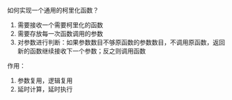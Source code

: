 
如何实现一个通用的柯里化函数？

1. 需要接收一个需要柯里化的函数
2. 需要存放每一次函数调用的参数
3. 对参数进行判断：如果参数数目不够原函数的参数数目，不调用原函数，返回新的函数继续接收下一个参数；反之则调用函数

作用：

1. 参数复用，逻辑复用
2. 延时计算，延时执行